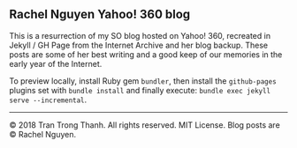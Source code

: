 ## Rachel Nguyen Yahoo! 360 blog

This is a resurrection of my SO blog hosted on Yahoo! 360, recreated in Jekyll / GH Page from the Internet Archive and her blog backup. These posts are some of her best writing and a good keep of our memories in the early year of the Internet.

To preview locally, install Ruby gem `bundler`, then install the `github-pages` plugins set with `bundle install` and finally execute: `bundle exec jekyll serve --incremental`.


---
© 2018 Tran Trong Thanh. All rights reserved. MIT License. Blog posts are © Rachel Nguyen.
